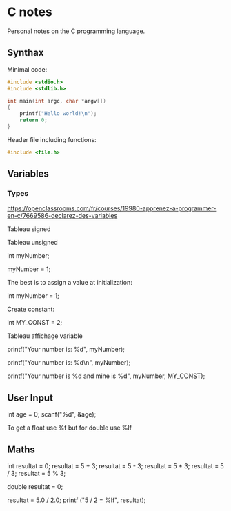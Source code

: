 # C notes

Personal notes on the C programming language.

## Synthax

Minimal code:

````c
#include <stdio.h>
#include <stdlib.h>

int main(int argc, char *argv[])
{
    printf("Hello world!\n");
    return 0;
}
````

Header file including functions:

````c
#include <file.h>
````

## Variables

### Types

https://openclassrooms.com/fr/courses/19980-apprenez-a-programmer-en-c/7669586-declarez-des-variables

Tableau signed

Tableau unsigned

int myNumber;



myNumber = 1;

The best is to assign a value at initialization:

int myNumber = 1;

Create constant:

int MY_CONST = 2;

Tableau affichage variable

printf("Your number is: %d", myNumber);

printf("Your number is: %d\n", myNumber);

printf("Your number is %d and mine is %d", myNumber, MY_CONST);


## User Input

int age = 0;
scanf("%d", &age);

To get a float use %f but for double use %lf

## Maths

int resultat = 0;
resultat = 5 + 3;
resultat = 5 - 3;
resultat = 5 * 3;
resultat = 5 / 3;
resultat = 5 % 3;

double resultat = 0;
    
resultat = 5.0 / 2.0;
printf ("5 / 2 = %lf", resultat);
